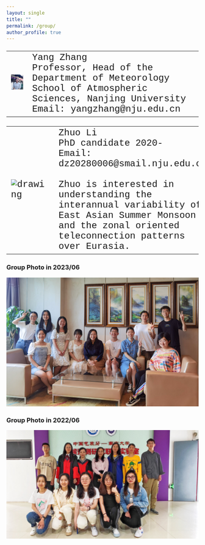 ```yaml
---
layout: single
title: ""
permalink: /group/
author_profile: true
---
```





<font size="5" face="Courier New" >
<table>
  <tr>
    <td><img src="/images/Yang_2014_4.png" alt="drawing" width="100"/></td>
    <td colspan="3">Yang Zhang <br> Professor, Head of the Department of Meteorology <br>School of Atmospheric Sciences, Nanjing University<br>Email: yangzhang@nju.edu.cn<br></td>
  </tr>
</table>
<table>
  <tr>
    <td><img src="/images/500x300.png" alt="drawing" width="300"/></td>
    <td>Zhuo Li<br>PhD candidate 2020-<br>Email: dz20280006@smail.nju.edu.cn<br><br>Zhuo is interested in understanding the interannual variability of East Asian Summer Monsoon and the zonal oriented teleconnection patterns over Eurasia.</td>
    <td><img src="/images/500x300.png" alt="drawing" width="300"/></td>
    <td>somebody.</td>
  </tr>
</table>

</font>


### Group Photo in 2023/06

![groupphoto1](/images/groupphoto1.JPG)

### Group Photo in 2022/06

![groupphoto1](/images/groupphoto2.JPG)


